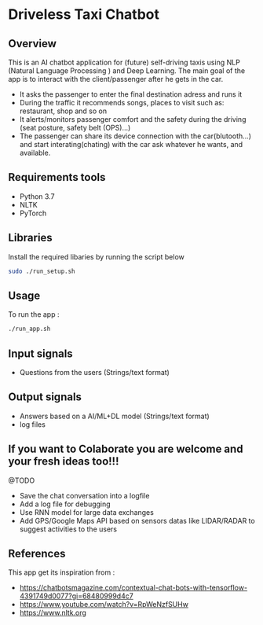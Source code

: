 # Driveless Taxi Chatbot 

## Overview

This is an AI chatbot application for (future) self-driving taxis using NLP (Natural Language Processing ) and Deep Learning.
The main goal of the app is to interact with the client/passenger after he gets in the car.
- It asks the passenger to enter the final destination adress and runs it
- During the traffic it recommends songs, places to visit such as: restaurant, shop and so on
- It alerts/monitors passenger comfort and the safety during the driving (seat posture, safety belt (OPS)...)
- The passenger can share its device connection with the car(blutooth...) and start interating(chating) with the car ask whatever he wants, and available.  

## Requirements tools  
- Python 3.7
- NLTK 
- PyTorch 

## Libraries

Install the required libaries by running the script below 
```bash
sudo ./run_setup.sh
```

## Usage 

To run the app :

```bash
./run_app.sh
```

## Input signals
- Questions from the users (Strings/text format)

## Output signals
- Answers based on a AI/ML+DL model (Strings/text format)
- log files

## If you want to Colaborate you are welcome and your fresh ideas too!!!
@TODO
- Save the chat conversation into a logfile
- Add a log file for debugging
- Use RNN model for large data exchanges
- Add GPS/Google Maps API based on sensors datas like LIDAR/RADAR to suggest activities to the users 


## References

This app get its inspiration from : 

- https://chatbotsmagazine.com/contextual-chat-bots-with-tensorflow-4391749d0077?gi=68480999d4c7 
- https://www.youtube.com/watch?v=RpWeNzfSUHw
- https://www.nltk.org
